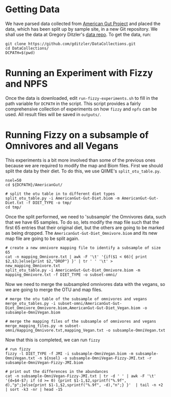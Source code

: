 # Getting Data 

We have parsed data collected from [American Gut Project](https://github.com/biocore/American-Gut) and placed the data, which has been split up by sample site, in a new Git repository. We shall use the data at Gregory Ditzler's [data repo](https://github.com/gditzler/DataCollections). To get the data, run:
```
git clone https://github.com/gditzler/DataCollections.git
cd DataCollections/
DCPATH=$(pwd)
```

# Running an Experiment with Fizzy and NPFS 

Once the data is downloaded, edit `run-fizzy-experiments.sh` to fill in the path variable for `DCPATH` in the script. This script provides a fairly comprehensive collection of experiments on how `fizzy` and `npfs` can be used. All result files will be saved in `outputs/`.

# Running Fizzy on a subsample of Omnivores and all Vegans 

This experiments is a bit more involved than some of the previous ones because we are required to modify the map and Biom files. First we should split the data by their diet. To do this, we use QIIME's `split_otu_table.py`.  
```
nsel=50
cd ${DCPATH}/AmericanGut/
 
# split the otu table in to different diet types
split_otu_table.py -i AmericanGut-Gut-Diet.biom -m AmericanGut-Gut-Diet.txt -f DIET_TYPE -o tmp/
cd tmp/
```

Once the split performed, we need to 'subsample' the Omnivores data, such that we have 65 samples. To do so, lets modify the map file such that the first 65 entries that their original diet, but the others are going to be marked as being dropped. The `AmericanGut-Gut-Diet_Omnivore.biom` and its new map file are going to be split again.  

```
# create a new omnivore mapping file to identify a subsample of size 65 
cat -n mapping_Omnivore.txt | awk -F '\t' '{if($1 < 66){ print $2,$3;}else{print $2,"DROP"} }' | tr ' ' '\t' >  new_mapping_Omnivore.txt
split_otu_table.py -i AmericanGut-Gut-Diet_Omnivore.biom -m mapping_Omnivore.txt -f DIET_TYPE -o subset-omni/
```

Now we need to merge the subsampled omnivores data with the vegans, so we are going to merge the OTU and map files. 

```
# merge the otu table of the subsample of omnivores and vegans
merge_otu_tables.py -i subset-omni/AmericanGut-Gut-Diet_Omnivore_Omnivore.biom,AmericanGut-Gut-Diet_Vegan.biom -o subsample-OmniVegan.biom
 
# merge the mapping files of the subsample of omnivores and vegans
merge_mapping_files.py -m subset-omni/mapping_Omnivore.txt,mapping_Vegan.txt -o subsample-OmniVegan.txt
```

Now that this is completed, we can run `fizzy`

```
# run fizzy 
fizzy -l DIET_TYPE -f JMI -i subsample-OmniVegan.biom -m subsample-OmniVegan.txt -n ${nsel} -o subsample-OmniVegan-Fizzy-JMI.txt -r subsample-OmniVegan-Fizzy-JMI.biom
 
# print out the differences in the abundances
cat -n subsample-OmniVegan-Fizzy-JMI.txt | tr -d ' ' | awk -F '\t' '{d=$4-$7; if (d >= 0) {print $1-1,$2,sprintf("%.9f", d),"p";}else{print $1-1,$2,sprintf("%.9f", -d),"n";} }'  | tail -n +2 | sort -k3 -nr | head -15
```

